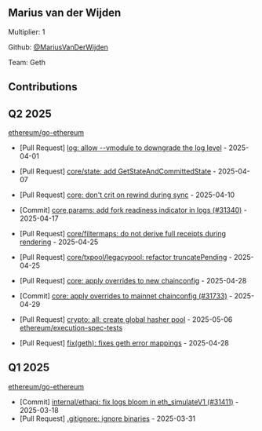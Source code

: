 
## Marius van der Wijden
Multiplier: 1

Github: [@MariusVanDerWijden](https://github.com/MariusVanDerWijden)

Team: Geth

## Contributions

## Q2 2025


[ethereum/go-ethereum](https://github.com/ethereum/go-ethereum)
* [Pull Request] [log: allow --vmodule to downgrade the log level](https://github.com/ethereum/go-ethereum/pull/31536) - 2025-04-01
* [Pull Request] [core/state: add GetStateAndCommittedState](https://github.com/ethereum/go-ethereum/pull/31585) - 2025-04-07
* [Pull Request] [core: don't crit on rewind during sync](https://github.com/ethereum/go-ethereum/pull/31603) - 2025-04-10
* [Commit] [core,params: add fork readiness indicator in logs (#31340)](https://github.com/ethereum/go-ethereum/commit/13b157a461c88678cd4e15ca005e7b45d823431b) - 2025-04-17
* [Pull Request] [core/filtermaps: do not derive full receipts during rendering](https://github.com/ethereum/go-ethereum/pull/31716) - 2025-04-25
* [Pull Request] [core/txpool/legacypool: refactor truncatePending](https://github.com/ethereum/go-ethereum/pull/31715) - 2025-04-25
* [Pull Request] [core: apply overrides to new chainconfig](https://github.com/ethereum/go-ethereum/pull/31733) - 2025-04-28

* [Commit] [core: apply overrides to mainnet chainconfig (#31733)](https://github.com/ethereum/go-ethereum/commit/a511553e448c947a0fe8f34acf7bb6f9818c2b49) - 2025-04-29
* [Pull Request] [crypto: all: create global hasher pool](https://github.com/ethereum/go-ethereum/pull/31769) - 2025-05-06
[ethereum/execution-spec-tests](https://github.com/ethereum/execution-spec-tests)
* [Pull Request] [fix(geth): fixes geth error mappings](https://github.com/ethereum/execution-spec-tests/pull/1500) - 2025-04-28
## Q1 2025

[ethereum/go-ethereum](https://github.com/ethereum/go-ethereum)
* [Commit] [internal/ethapi: fix logs bloom in eth_simulateV1 (#31411)](https://github.com/ethereum/go-ethereum/commit/e5f4b274b39df4e8a44b9bc14294cef8ebb91bd2) - 2025-03-18
* [Pull Request] [.gitignore: ignore binaries](https://github.com/ethereum/go-ethereum/pull/31531) - 2025-03-31
